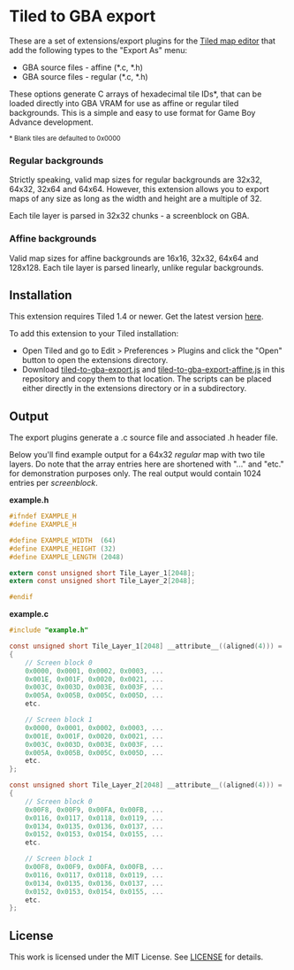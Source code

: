 # Tiled to GBA export
These are a set of extensions/export plugins for the [Tiled map editor](https://www.mapeditor.org/) that add the following types to the "Export As" menu:

* GBA source files - affine (*.c, *.h)
* GBA source files - regular (*.c, *.h)

These options generate C arrays of hexadecimal tile IDs*, that can be loaded directly into GBA VRAM for use as affine or regular tiled backgrounds. This is a simple and easy to use format for Game Boy Advance development.

<sub>* Blank tiles are defaulted to 0x0000</sub>

### Regular backgrounds
Strictly speaking, valid map sizes for regular backgrounds are 32x32, 64x32, 32x64 and 64x64. However, this extension allows you to export maps of any size as long as the width and height are a multiple of 32.

Each tile layer is parsed in 32x32 chunks - a screenblock on GBA.

### Affine backgrounds

Valid map sizes for affine backgrounds are 16x16, 32x32, 64x64 and 128x128. Each tile layer is parsed linearly, unlike regular backgrounds.

## Installation
This extension requires Tiled 1.4 or newer. Get the latest version [here](https://www.mapeditor.org/).

To add this extension to your Tiled installation:
* Open Tiled and go to Edit > Preferences > Plugins and click the "Open" button to open the extensions directory.
* Download [tiled-to-gba-export.js](https://raw.githubusercontent.com/djedditt/tiled-to-gba-export/master/tiled-to-gba-export.js) and [tiled-to-gba-export-affine.js](https://raw.githubusercontent.com/djedditt/tiled-to-gba-export/master/tiled-to-gba-export-affine.js) in this repository and copy them to that location. The scripts can be placed either directly in the extensions directory or in a subdirectory.

## Output
The export plugins generate a .c source file and associated .h header file.

Below you'll find example output for a 64x32 *regular* map with two tile layers. Do note that the array entries here are shortened with "..." and "etc." for demonstration purposes only. The real output would contain 1024 entries per *screenblock*.

**example.h**

```C
#ifndef EXAMPLE_H
#define EXAMPLE_H

#define EXAMPLE_WIDTH  (64)
#define EXAMPLE_HEIGHT (32)
#define EXAMPLE_LENGTH (2048)

extern const unsigned short Tile_Layer_1[2048];
extern const unsigned short Tile_Layer_2[2048];

#endif

```

**example.c**

```C
#include "example.h"

const unsigned short Tile_Layer_1[2048] __attribute__((aligned(4))) =
{
    // Screen block 0
    0x0000, 0x0001, 0x0002, 0x0003, ...
    0x001E, 0x001F, 0x0020, 0x0021, ...
    0x003C, 0x003D, 0x003E, 0x003F, ...
    0x005A, 0x005B, 0x005C, 0x005D, ...
    etc.

    // Screen block 1
    0x0000, 0x0001, 0x0002, 0x0003, ...
    0x001E, 0x001F, 0x0020, 0x0021, ...
    0x003C, 0x003D, 0x003E, 0x003F, ...
    0x005A, 0x005B, 0x005C, 0x005D, ...
    etc.
};

const unsigned short Tile_Layer_2[2048] __attribute__((aligned(4))) =
{
    // Screen block 0
    0x00F8, 0x00F9, 0x00FA, 0x00FB, ...
    0x0116, 0x0117, 0x0118, 0x0119, ...
    0x0134, 0x0135, 0x0136, 0x0137, ...
    0x0152, 0x0153, 0x0154, 0x0155, ...
    etc.

    // Screen block 1
    0x00F8, 0x00F9, 0x00FA, 0x00FB, ...
    0x0116, 0x0117, 0x0118, 0x0119, ...
    0x0134, 0x0135, 0x0136, 0x0137, ...
    0x0152, 0x0153, 0x0154, 0x0155, ...
    etc.
};

```

## License
This work is licensed under the MIT License. See [LICENSE](https://raw.githubusercontent.com/djedditt/tiled-to-gba-export/master/LICENSE) for details.
